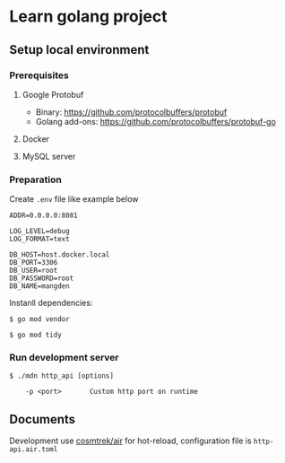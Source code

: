 # Learn golang project

## Setup local environment

### Prerequisites
1. Google Protobuf 
    
    * Binary: https://github.com/protocolbuffers/protobuf
    * Golang add-ons: https://github.com/protocolbuffers/protobuf-go

2. Docker

3. MySQL server

### Preparation

Create `.env` file like example below

```
ADDR=0.0.0.0:8081

LOG_LEVEL=debug
LOG_FORMAT=text

DB_HOST=host.docker.local
DB_PORT=3306
DB_USER=root
DB_PASSWORD=root
DB_NAME=mangden
```

Instanll dependencies:
```
$ go mod vendor

$ go mod tidy
```

### Run development server

```
$ ./mdn http_api [options]

    -p <port>       Custom http port on runtime
```

## Documents

Development use [cosmtrek/air](https://github.com/cosmtrek/air) for hot-reload, configuration file is `http-api.air.toml`
